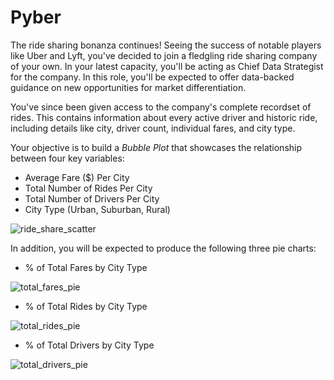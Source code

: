 # Pyber

The ride sharing bonanza continues! Seeing the success of notable players like Uber and Lyft, you've decided to join a fledgling ride sharing company of your own. In your latest capacity, you'll be acting as Chief Data Strategist for the company. In this role, you'll be expected to offer data-backed guidance on new opportunities for market differentiation.

You've since been given access to the company's complete recordset of rides. This contains information about every active driver and historic ride, including details like city, driver count, individual fares, and city type.

Your objective is to build a *Bubble Plot* that showcases the relationship between four key variables:

* Average Fare ($) Per City
* Total Number of Rides Per City
* Total Number of Drivers Per City
* City Type (Urban, Suburban, Rural)

![ride_share_scatter](https://user-images.githubusercontent.com/49836101/59642549-17c63e00-912b-11e9-84c7-bda88bcc291f.png)

In addition, you will be expected to produce the following three pie charts:


* % of Total Fares by City Type

![total_fares_pie](https://user-images.githubusercontent.com/49836101/59642610-5b20ac80-912b-11e9-9dbc-4223b9c74eab.png)


* % of Total Rides by City Type

![total_rides_pie](https://user-images.githubusercontent.com/49836101/59642632-6bd12280-912b-11e9-8be4-47a732cf7d10.png)



* % of Total Drivers by City Type

![total_drivers_pie](https://user-images.githubusercontent.com/49836101/59642593-493f0980-912b-11e9-9a84-9858e68373d4.png)



